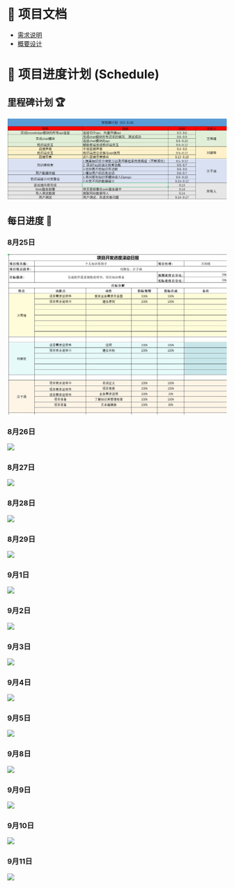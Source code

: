 # 📖 项目文档
- [需求说明](https://github.com/WANYUQING2005/knowledge_assistant/tree/django2/%E9%A1%B9%E7%9B%AE%E8%BF%9B%E5%BA%A6%E5%8F%8A%E6%96%87%E6%A1%A3/%E6%96%87%E6%A1%A3/%E9%A1%B9%E7%9B%AE%E9%9C%80%E6%B1%82%E8%AF%B4%E6%98%8E)
- [概要设计](https://github.com/WANYUQING2005/knowledge_assistant/tree/django2/%E9%A1%B9%E7%9B%AE%E8%BF%9B%E5%BA%A6%E5%8F%8A%E6%96%87%E6%A1%A3/%E6%96%87%E6%A1%A3/%E6%A6%82%E8%A6%81%E8%AE%BE%E8%AE%A1)

# 📅 项目进度计划 (Schedule)

## 里程碑计划 🏆

![](https://github.com/WANYUQING2005/knowledge_assistant/blob/wzh_Django/schedule/picture/%E9%87%8C%E7%A8%8B%E7%A2%91.png)

## 每日进度 📝

### 8月25日
![](https://github.com/WANYUQING2005/knowledge_assistant/blob/wzh_Django/schedule/picture/8-25.png)

### 8月26日
![](https://github.com/WANYUQING2005/knowledge_assistant/blob/wzh_Django/schedule/picture/8-26.png)

### 8月27日
![](https://github.com/WANYUQING2005/knowledge_assistant/blob/wzh_Django/schedule/picture/8-27.png)

### 8月28日
![](https://github.com/WANYUQING2005/knowledge_assistant/blob/wzh_Django/schedule/picture/8-28.png)

### 8月29日
![](https://github.com/WANYUQING2005/knowledge_assistant/blob/wzh_Django/schedule/picture/8-29.png)

### 9月1日
![](https://github.com/WANYUQING2005/knowledge_assistant/blob/wzh_Django/schedule/picture/9-1.png)

### 9月2日
![](https://github.com/WANYUQING2005/knowledge_assistant/blob/wzh_Django/schedule/picture/9-2.png)

### 9月3日
![](https://github.com/WANYUQING2005/knowledge_assistant/blob/wzh_Django/schedule/picture/9-3.png)

### 9月4日
![](https://github.com/WANYUQING2005/knowledge_assistant/blob/wzh_Django/schedule/picture/9-4.png)

### 9月5日
![](https://github.com/WANYUQING2005/knowledge_assistant/blob/wzh_Django/schedule/picture/9-5.png)

### 9月8日
![](https://github.com/WANYUQING2005/knowledge_assistant/blob/wzh_Django/schedule/picture/9-8.png)

### 9月9日
![](https://github.com/WANYUQING2005/knowledge_assistant/blob/wzh_Django/schedule/picture/9-9.png)

### 9月10日
![](https://github.com/WANYUQING2005/knowledge_assistant/blob/wzh_Django/schedule/picture/9-10.png)

### 9月11日
![](https://github.com/WANYUQING2005/knowledge_assistant/blob/wzh_Django/schedule/picture/9-11.png)